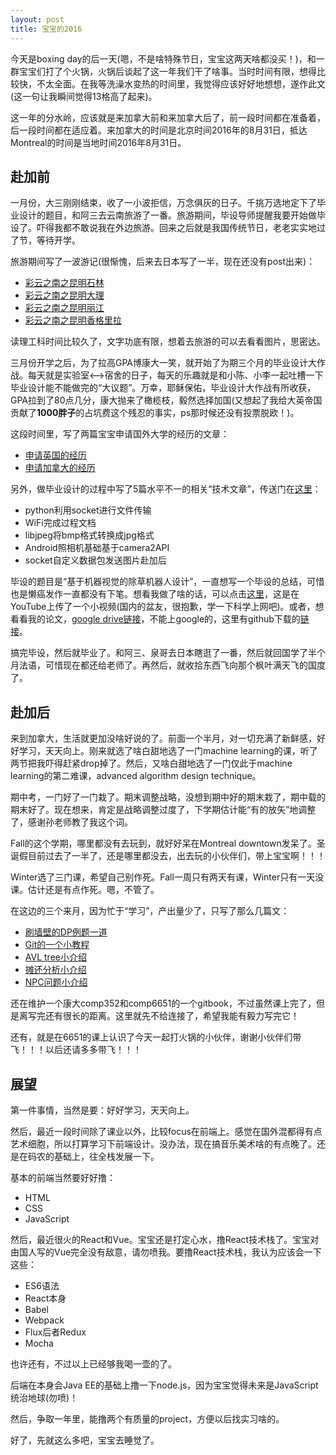 ```yaml
---
layout: post
title: 宝宝的2016
---
```


今天是boxing day的后一天(嗯，不是啥特殊节日，宝宝这两天啥都没买！)，和一群宝宝们打了个火锅，火锅后谈起了这一年我们干了啥事。当时时间有限，想得比较快，不太全面。在我等洗澡水变热的时间里，我觉得应该好好地想想，遂作此文(这一句让我瞬间觉得13格高了起来)。

这一年的分水岭，应该就是来加拿大前和来加拿大后了，前一段时间都在准备着，后一段时间都在适应着。来加拿大的时间是北京时间2016年的8月31日，抵达Montreal的时间是当地时间2016年8月31日。

## 赴加前

一月份，大三刚刚结束，收了一小波拒信，万念俱灰的日子。千挑万选地定下了毕业设计的题目，和阿三去云南旅游了一番。旅游期间，毕设导师提醒我要开始做毕设了。吓得我都不敢说我在外边旅游。回来之后就是我国传统节日，老老实实地过了节，等待开学。

旅游期间写了一波游记(很惭愧，后来去日本写了一半，现在还没有post出来)：

- [彩云之南之昆明石林](http://www.jianshu.com/p/d7537f0b6fdf)
- [彩云之南之昆明大理](http://www.jianshu.com/p/ede041a056af)
- [彩云之南之昆明丽江](http://www.jianshu.com/p/1784d79d989a)
- [彩云之南之昆明香格里拉](http://www.jianshu.com/p/0acb85413614)

读理工科时间比较久了，文字功底有限，想着去旅游的可以去看看图片，思密达。

三月份开学之后，为了拉高GPA博康大一笑，就开始了为期三个月的毕业设计大作战。每天就是实验室<—>宿舍的日子，每天的乐趣就是和小陈、小李一起吐槽一下毕业设计能不能做完的“大议题”。万幸，耶稣保佑，毕业设计大作战有所收获，GPA拉到了80点几分，康大抛来了橄榄枝，毅然选择加国(又想起了我给大英帝国贡献了**1000胖子**的占坑费这个残忍的事实，ps那时候还没有投票脱欧！)。

这段时间里，写了两篇宝宝申请国外大学的经历的文章：

- [申请英国的经历](http://www.jianshu.com/p/9ad81e4234eb)
- [申请加拿大的经历](http://www.jianshu.com/p/5f3219de8716)

另外，做毕业设计的过程中写了5篇水平不一的相关“技术文章”，传送门在[这里](http://www.jianshu.com/notebooks/3532070/latest)：

- python利用socket进行文件传输
- WiFi完成过程文档
- libjpeg将bmp格式转换成jpg格式
- Android照相机基础基于camera2API
- socket自定义数据包发送图片赴加后

毕设的题目是“基于机器视觉的除草机器人设计”，一直想写一个毕设的总结，可惜也是懒癌发作一直都没有下笔。想看我做了啥的话，可以点击[这里](https://youtu.be/4Qx2GHp2ZlI)，这是在YouTube上传了一个小视频(国内的盆友，很抱歉，学一下科学上网吧)。或者，想看看我的论文，[google drive链接](https://drive.google.com/file/d/0B6BbO0GO6NXROVcwTEEzeVNqSzg/view?usp=sharing)，不能上google的，这里有github下载的[链接](public/resources/undergrad_thesis.pdf)。

搞完毕设，然后就毕业了。和阿三、泉哥去日本瞎逛了一番，然后就回国学了半个月法语，可惜现在都还给老师了。再然后，就收拾东西飞向那个枫叶满天飞的国度了。

## 赴加后

来到加拿大，生活就更加没啥好说的了。前面一个半月，对一切充满了新鲜感，好好学习，天天向上。刚来就选了啥白甜地选了一门machine learning的课，听了两节把我吓得赶紧drop掉了。然后，又啥白甜地选了一门仅此于machine learning的第二难课，advanced algorithm design technique。

期中考，一门好了一门栽了。期末调整战略，没想到期中好的期末栽了，期中载的期末好了。现在想来，肯定是战略调整过度了，下学期估计能“有的放矢”地调整了，感谢孙老师教了我这个词。

Fall的这个学期，哪里都没有去玩到，就好好呆在Montreal downtown发呆了。圣诞假目前过去了一半了，还是哪里都没去，出去玩的小伙伴们，带上宝宝啊！！！

Winter选了三门课，希望自己别作死。Fall一周只有两天有课，Winter只有一天没课。估计还是有点作死。嗯，不管了。

在这边的三个来月，因为忙于“学习”，产出量少了，只写了那么几篇文：

- [刷墙壁的DP例题一道](http://laihaotao.github.io/2016/11/06/dp-painting/)
- [Git的一个小教程](http://laihaotao.github.io/2016/11/16/git-one/)
- [AVL tree小介绍](http://laihaotao.github.io/2016/12/05/avl-tree/)
- [摊还分析小介绍](http://laihaotao.github.io/2016/12/12/amortized-analysis/)
- [NPC问题小介绍](http://laihaotao.github.io/2016/12/13/algo-npc/)

还在维护一个康大comp352和comp6651的一个gitbook，不过虽然课上完了，但是离写完还有很长的距离。这里就先不给连接了，希望我能有毅力写完它！

还有，就是在6651的课上认识了今天一起打火锅的小伙伴，谢谢小伙伴们带飞！！！以后还请多多带飞！！！

## 展望

第一件事情，当然是要：好好学习，天天向上。

然后，最近一段时间除了课业以外，比较focus在前端上。感觉在国外混都得有点艺术细胞，所以打算学习下前端设计。没办法，现在搞音乐美术啥的有点晚了。还是在码农的基础上，往全栈发展一下。

基本的前端当然要好好撸：

- HTML
- CSS
- JavaScript

然后，最近很火的React和Vue。宝宝还是打定心水，撸React技术栈了。宝宝对由国人写的Vue完全没有敌意，请勿喷我。要撸React技术栈，我认为应该会一下这些：

- ES6语法
- React本身
- Babel
- Webpack
- Flux后者Redux
- Mocha

也许还有，不过以上已经够我喝一壶的了。

后端在本身会Java EE的基础上撸一下node.js，因为宝宝觉得未来是JavaScript统治地球(勿喷)！

然后，争取一年里，能撸两个有质量的project，方便以后找实习啥的。

好了，先就这么多吧，宝宝去睡觉了。